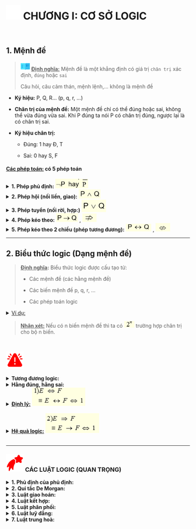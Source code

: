 # <img src="https://raw.githubusercontent.com/nhttruc/Image/master/2021/03/18-20-00-33-icons8_panda_60px.png" width="40"> CHƯƠNG I: CƠ SỞ LOGIC

<br>

## 1. Mệnh đề

> <img src="https://raw.githubusercontent.com/nhttruc/Image/master/2021/03/18-20-03-13-icons8_study_48px_1.png" width="25"> **<u>Định nghĩa:</u>** Mệnh đề là một khẳng định có giá trị `chân trị` xác định, `đúng` hoặc `sai`
> 
> Câu hỏi, câu cảm thán, mệnh lệnh,... không là mệnh đề

* **Ký hiệu:** P, Q, R... (p, q, r, ...)

* **Chân trị của mệnh đề:** Một mệnh đề chỉ có thể đúng hoặc sai, không thể vừa đúng vừa sai. Khi P đúng ta nói P có chân trị đúng, ngược lại là có chân trị sai.

* **Ký hiệu chân trị:** 
  
  * Đúng: 1 hay Đ, T
  
  * Sai: 0 hay S, F

#### <u>Các phép toán:</u> có 5 phép toán

<details>
  <summary>
   <b>1. Phép phủ định:</b> <img src="https://raw.githubusercontent.com/nhttruc/Image/master/2021/03/18-20-04-46-githubimg_phep_phu.PNG" width="90"> </summary>

 <u>Bảng chân trị: </u>

  ![bang_chan_tri_phep_phu.PNG](https://raw.githubusercontent.com/nhttruc/Image/master/2021/03/18-20-06-58-bang_chan_tri_phep_phu.PNG)

</details>

<details>
  <summary>
  <b>2. Phép hội (nối liền, giao):</b> <img src="https://raw.githubusercontent.com/nhttruc/Image/master/2021/03/18-20-07-21-phep_giao.PNG" width="60">
  </summary>

   <u>Bảng chân trị:</u>

   ![bang_chan_tri_phep_giao.PNG](https://raw.githubusercontent.com/nhttruc/Image/master/2021/03/18-20-07-46-bang_chan_tri_phep_giao.PNG)

</details>

<details>
  <summary>
  <b>3. Phép tuyển (nối rời, hợp:)</b> <img src="https://raw.githubusercontent.com/nhttruc/Image/master/2021/03/18-20-08-35-phep_hop.PNG" widtdh="20">
  </summary>

   <u>Bảng chân trị:</u>

   ![bang_chan_tri_phep_giao.PNG](https://raw.githubusercontent.com/nhttruc/Image/master/2021/03/18-20-08-58-bang_chan_tri_phep_hop.PNG)

</details>

<details>
  <summary>
  <b>4. Phép kéo theo:</b> <img src="https://raw.githubusercontent.com/nhttruc/Image/master/2021/03/18-20-09-23-phep_keo_theo.PNG" width="60"> , <img src="https://raw.githubusercontent.com/nhttruc/Image/master/2021/03/18-20-09-35-luu_y_phep_keo_theo.PNG" >
  </summary>

   <u>Bảng chân trị:</u>

   ![bang_chan_tri_phep_giao.PNG](https://raw.githubusercontent.com/nhttruc/Image/master/2021/03/18-20-10-09-bang_chan_tri_phep_keo_theo.PNG)

</details>

<details>
  <summary>
  <b>5. Phép kéo theo 2 chiều (phép tương đương):</b> <img src="https://raw.githubusercontent.com/nhttruc/Image/master/2021/03/18-20-10-55-phep_tuong-duong.PNG" width="70"> , <img src="https://raw.githubusercontent.com/nhttruc/Image/master/2021/03/18-20-11-15-luu_y_phep_tuong_duong.PNG" width="40">
  </summary>

   <u>Bảng chân trị:</u>

   ![bang_chan_tri_phep_giao.PNG](https://raw.githubusercontent.com/nhttruc/Image/master/2021/03/18-20-11-55-bang_chan_tri_phep_tuong_duong.PNG)

</details>

----

## 2. Biểu thức logic (Dạng mệnh đề)

> **<u>Định nghĩa</u>:** Biểu thức logic được cấu tạo từ: 
> 
> * Các mệnh đề (các hằng mệnh đề)
> 
> * Các biến mệnh đề p, q, r, ...
> 
> * Các phép toán logic

<details>
  <summary>
  <u>Ví dụ:</u>
  </summary>

  ![vd_bieu_thuc_logic.PNG](https://raw.githubusercontent.com/nhttruc/Image/master/2021/03/18-20-12-14-vd_bieu_thuc_logic.PNG)

</details>

> **<u>Nhận xét:</u>** Nếu có n biến mệnh đề thì ta có ![so_truong_hop.PNG](https://raw.githubusercontent.com/nhttruc/Image/master/2021/03/18-20-12-37-so_truong_hop.PNG) trường hợp chân trị cho bộ n biến.

<br>

![icons8_high_risk_48px_1.png](https://raw.githubusercontent.com/nhttruc/Image/master/2021/03/18-20-13-46-icons8_high_risk_48px_1.png)

<details>
  <summary>
    <b>Tương đương logic:</b>
  </summary>

* Hai biểu thức logic E và F được gọi là tương đương logic nếu chúng có `cùng bảng chân trị`
  
  Ký hiệu: ![ky_hieu_tuong_duong_logic.PNG](https://raw.githubusercontent.com/nhttruc/Image/master/2021/03/18-20-14-19-ky_hieu_tuong_duong_logic.PNG)

</details>

<details>
  <summary>
   <b>Hằng đúng, hằng sai:</b>
  </summary>

* Biểu thức logic E được gọi là hằng đúng nếu chân trị của các biến mệnh đề có trong E `luôn bằng 1`. Nói cách khác, E là hằng đúng khi ![dieu_kien_hang_dung.PNG](https://raw.githubusercontent.com/nhttruc/Image/master/2021/03/18-20-14-38-dieu_kien_hang_dung.PNG)

* Tương tự, E là hằng sai khi ![dieu_kien_hang_sai.PNG](https://raw.githubusercontent.com/nhttruc/Image/master/2021/03/18-20-14-49-dieu_kien_hang_sai.PNG)

</details>

<details>
  <summary>
  <b><u>Định lý:</u></b> <img src="https://raw.githubusercontent.com/nhttruc/Image/master/2021/03/18-20-15-04-1.PNG">
  </summary>

>  Hai biểu thức logic E và F tương đương với nhau khi và chỉ khi ![e_tuong_duong_f.PNG](https://raw.githubusercontent.com/nhttruc/Image/master/2021/03/18-20-16-47-e_tuong_duong_f.PNG) là hằng đúng

</details>

<br>

<details>
  <summary>
  <b><u>Hệ quả logic:</u></b> <img src="https://raw.githubusercontent.com/nhttruc/Image/master/2021/03/18-20-17-09-2.PNG">
  </summary>

> F được gọi là hệ quả logic của E nếu ![e_keo_theo_f.PNG](https://raw.githubusercontent.com/nhttruc/Image/master/2021/03/18-20-17-31-e_keo_theo_f.PNG) là hằng đúng
> 
> <u>Ký hiệu:</u> ![ky_hieu_he_qua_logic.PNG](https://raw.githubusercontent.com/nhttruc/Image/master/2021/03/18-20-17-50-ky_hieu_he_qua_logic.PNG)

</details>

<br>

---

### ![icons8_star_of_bethlehem_48px_3.png](https://raw.githubusercontent.com/nhttruc/Image/master/2021/03/18-20-18-41-icons8_star_of_bethlehem_48px_3.png) **CÁC LUẬT LOGIC** (QUAN TRỌNG)

<details>
  <summary>
    <b>1. Phủ định của phủ định:</b>
  </summary>

<img src="https://raw.githubusercontent.com/nhttruc/Image/master/2021/03/18-20-19-29-phu_dinh_cua_phu_dinh.PNG">

</details>

<details>
  <summary>
    <b>2. Qui tắc De Morgan:</b>
  </summary>

<img src="https://raw.githubusercontent.com/nhttruc/Image/master/2021/03/18-20-22-26-De_Morgan.PNG">

</details>

<details>
  <summary>
    <b>3. Luật giao hoán:</b>
  </summary>

<img src="https://raw.githubusercontent.com/nhttruc/Image/master/2021/03/18-20-23-56-Luat_giao_hoan.PNG">

</details>

<details>
  <summary>
    <b>4. Luật kết hợp:</b>
  </summary>

<img src="https://raw.githubusercontent.com/nhttruc/Image/master/2021/03/18-20-24-54-Luat_ket_hop.PNG">

</details>

<details>
  <summary>
    <b>5. Luật phân phối:</b>
  </summary>

<img src="https://raw.githubusercontent.com/nhttruc/Image/master/2021/03/18-20-26-51-Luat_phan_phoi.PNG">

</details>

<details>
  <summary>
    <b>6. Luật luỹ đẳng:</b>
  </summary>

<img src="https://raw.githubusercontent.com/nhttruc/Image/master/2021/03/18-20-27-44-Luat_luy_dang.PNG">

</details>

<details>
  <summary>
    <b>7. Luật trung hoà:</b>
  </summary>

<img src="https://raw.githubusercontent.com/nhttruc/Image/master/2021/03/18-20-28-19-Luat_trung_hoa.PNG">

<details>
  <summary>
    <b>8. Luật về phần tử bù:</b>
  </summary>

<img src="https://raw.githubusercontent.com/nhttruc/Image/master/2021/03/18-20-29-22-Luat_ve_phan_tu_bu.PNG">

</details>

<details>
  <summary>
    <b>9. Luật thống trị:</b>
  </summary>

<img src="https://raw.githubusercontent.com/nhttruc/Image/master/2021/03/18-20-30-21-Luat_thong_tri.PNG">

</details>

<details>
  <summary>
    <b>10. Luật hấp thu:</b>
  </summary>

<img src="https://raw.githubusercontent.com/nhttruc/Image/master/2021/03/18-20-31-03-Luat_hap_thu.PNG">

</details>

<details>
  <summary>
    <b>11. Luật về phép kéo theo:</b>
  </summary>

<img src="https://raw.githubusercontent.com/nhttruc/Image/master/2021/03/18-20-33-44-Luat_ve_phep_keo_theo.PNG">

</details>

<details>
  <summary>
    <b>12. Luật về phép kéo theo hai chiều:</b>
  </summary>

<img src="https://raw.githubusercontent.com/nhttruc/Image/master/2021/03/18-20-36-01-Luat_ve_phep_keo_theo_2_chieu.PNG">

</details>

---